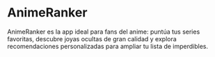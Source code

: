 # AnimeRanker
AnimeRanker es la app ideal para fans del anime: puntúa tus series favoritas, descubre joyas ocultas de gran calidad y explora recomendaciones personalizadas para ampliar tu lista de imperdibles.

